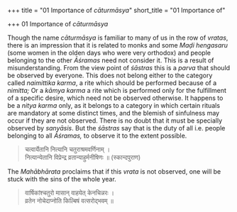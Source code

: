 +++
title = "01 Importance of *cāturmāsya*"
short_title = "01 Importance of"

+++
01 Importance of *cāturmāsya*


Though the name *cāturmāsya* is familiar to many of us in the row of *vratas*, there is an impression that it is related to monks and some *Maḍi hengasaru* \(some women in the olden days who were very orthodox\) and people belonging to the other *Āśramas* need not consider it. This is a result of misunderstanding. From the view point of *śāstras* this is a *parva* that should be observed by everyone. This does not belong either to the category called *naimittika karma*, a rite which should be performed because of a *nimitta;* Or a *kāmya karma* a rite which is performed only for the fulfillment of a specific desire, which need not be observed otherwise. It happens to be a *nitya karma* only, as it belongs to a category in which certain rituals are mandatory at some distinct times, and the blemish of sinfulness may occur if they are not observed. There is no doubt that it must be specially observed by *sanyāsis*. But the *śāstras* say that is the duty of all i.e. people belonging to all *Āśramas,* to observe it to the extent possible.

> चत्वार्येतानि नित्यानि चतुराश्रमवर्णिनाम् ।   
> नित्यान्येतानि विप्रेन्द्र व्रतान्याहुर्मनीषिणः ॥ \(स्कान्दपुराण\) 

The *Mahābhārata* proclaims that if this *vrata* is not observed, one will be stuck with the sins of the whole year.

> वार्षिकांश्चतुरो मासान् वाहयेत् केनचिन्नरः ।   
> व्रतेन नोचेदाप्नोति किल्बिषं वत्सरोद्भवम् ॥ 
